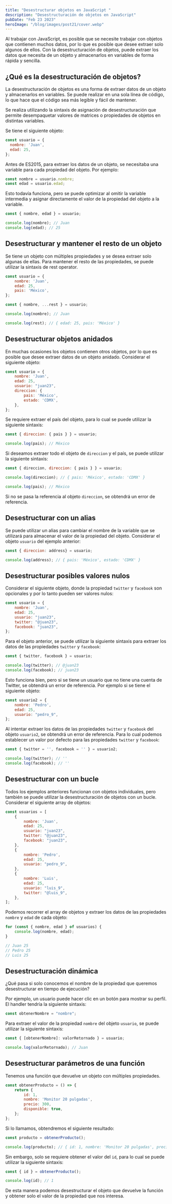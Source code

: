 ```yaml
---
title: "Desestructurar objetos en JavaScript "
description: "Desestructuración de objetos en JavaScript"
pubDate: "Feb 23 2023"
heroImage: "/blog/images/post21/cover.webp"
---
```


Al trabajar con JavaScript, es posible que se necesite trabajar con objetos que contienen muchos datos, por lo que es posible que desee extraer solo algunos de ellos. Con la desestructuración de objetos, puede extraer los datos que necesita de un objeto y almacenarlos en variables de forma rápida y sencilla.

## ¿Qué es la desestructuración de objetos?

La desestructuración de objetos es una forma de extraer datos de un objeto y almacenarlos en variables. Se puede realizar en una sola línea de código, lo que hace que el código sea más legible y fácil de mantener. 

Se realiza utilizando la sintaxis de asignación de desestructuración que permite desempaquetar valores de matrices o propiedades de objetos en distintas variables.

Se tiene el siguiente objeto:

```js
const usuario = {
  nombre: 'Juan',
  edad: 25,
};
```

Antes de ES2015, para extraer los datos de un objeto, se necesitaba una variable para cada propiedad del objeto. Por ejemplo:

```js
const nombre = usuario.nombre;
const edad = usuario.edad;
```

Esto todavía funciona, pero se puede optimizar al omitir la variable intermedia y asignar directamente el valor de la propiedad del objeto a la variable.

```js
const { nombre, edad } = usuario;

console.log(nombre); // Juan
console.log(edad); // 25
```

## Desestructurar y mantener el resto de un objeto

Se tiene un objeto con múltiples propiedades y se desea extraer solo algunas de ellas. Para mantener el resto de las propiedades, se puede utilizar la sintaxis de rest operator.

```js
const usuario = {
	nombre: 'Juan',
	edad: 25,
	pais: 'México',
};

const { nombre, ...rest } = usuario;

console.log(nombre); // Juan

console.log(rest); // { edad: 25, pais: 'México' }
```

## Desestructurar objetos anidados

En muchas ocasiones los objetos contienen otros objetos, por lo que es posible que desee extraer datos de un objeto anidado. Considerar el siguiente objeto:

```js
const usuario = {
	nombre: 'Juan',
	edad: 25,
	usuario: "juan23",
	direccion: {
		pais: 'México',
		estado: 'CDMX',
	},
};
```

Se requiere extraer el país del objeto, para lo cual se puede utilizar la siguiente sintaxis:

```js
const { direccion: { pais } } = usuario;

console.log(pais); // México
```

Si deseamos extraer todo el objeto de `direccion` y el país, se puede utilizar la siguiente sintaxis:

```js
const { direccion, direccion: { pais } } = usuario;

console.log(direccion); // { pais: 'México', estado: 'CDMX' }

console.log(pais); // México
```

Si no se pasa la referencia al objeto `direccion`, se obtendrá un error de referencia.

## Desestructurar con un alias

Se puede utilizar un alias para cambiar el nombre de la variable que se utilizará para almacenar el valor de la propiedad del objeto. Considerar el objeto `usuario` del ejemplo anterior:

```js
const { direccion: address} = usuario;

console.log(address); // { pais: 'México', estado: 'CDMX' }
```

## Desestructurar posibles valores nulos

Considerar el siguiente objeto, donde la propiedad `twitter` y `facebook` son opcionales y por lo tanto pueden ser valores nulos:

```js
const usuario = {
	nombre: 'Juan',
	edad: 25,
	usuario: "juan23",
	twitter: "@juan23",
	facebook: "juan23",
};
```
Para el objeto anterior, se puede utilizar la siguiente sintaxis para extraer los datos de las propiedades `twitter` y `facebook`:

```js
const { twitter, facebook } = usuario;

console.log(twitter); // @juan23
console.log(facebook); // juan23
```

Esto funciona bien, pero si se tiene un usuario que no tiene una cuenta de Twitter, se obtendrá un error de referencia. Por ejemplo si se tiene el siguiente objeto:

```js
const usuario2 = {
	nombre: 'Pedro',
	edad: 25,
	usuario: "pedro_9",
};
```

Al intentar extraer los datos de las propiedades `twitter` y `facebook` del objeto `usuario2`, se obtendrá un error de referencia. Para lo cual podemos establecer un valor por defecto para las propiedades `twitter` y `facebook`:

```js
const { twitter = '', facebook = '' } = usuario2;

console.log(twitter); // ''
console.log(facebook); // ''
```

## Desestructurar con un bucle

Todos los ejemplos anteriores funcionan con objetos individuales, pero también se puede utilizar la desestructuración de objetos con un bucle. Considerar el siguiente array de objetos:

```js
const usuarios = [
	{
		nombre: 'Juan',
		edad: 25,
		usuario: "juan23",
		twitter: "@juan23",
		facebook: "juan23",
	},
	{
		nombre: 'Pedro',
		edad: 25,
		usuario: "pedro_9",
	},
	{
		nombre: 'Luis',
		edad: 25,
		usuario: "luis_9",
		twitter: "@luis_9",
	},
];
```

Podemos recorrer el array de objetos y extraer los datos de las propiedades `nombre` y `edad` de cada objeto:

```js
for (const { nombre, edad } of usuarios) {
	console.log(nombre, edad);
}

// Juan 25
// Pedro 25
// Luis 25
```

## Desestructuración dinámica

¿Qué pasa si solo conocemos el nombre de la propiedad que queremos desestructurar en tiempo de ejecución? 

Por ejemplo, un usuario puede hacer clic en un botón para mostrar su perfil. El handler tendría la siguiente sintaxis:

```js
const obtenerNombre = "nombre";
```

Para extraer el valor de la propiedad `nombre` del objeto `usuario`, se puede utilizar la siguiente sintaxis:

```js
const { [obtenerNombre]: valorRetornado } = usuario;

console.log(valorRetornado); // Juan
```

## Desestructurar parámetros de una función

Tenemos una función que devuelve un objeto con múltiples propiedades.

```js
const obtenerProducto = () => {
	return {
		id: 1,
		nombre: 'Monitor 20 pulgadas',
		precio: 300,
		disponible: true,
	};
};
```

Si lo llamamos, obtendremos el siguiente resultado:

```js
const producto = obtenerProducto();

console.log(producto); // { id: 1, nombre: 'Monitor 20 pulgadas', precio: 300, disponible: true }
```

Sin embargo, solo se requiere obtener el valor del `id`, para lo cual se puede utilizar la siguiente sintaxis:

```js
const { id } = obtenerProducto();

console.log(id); // 1
```

De esta manera podemos desestructurar el objeto que devuelve la función y obtener solo el valor de la propiedad que nos interesa.